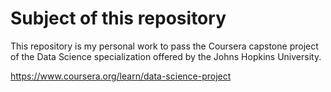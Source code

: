 # Subject of this repository

This repository is my personal work to pass the Coursera capstone project of the Data Science specialization offered by the Johns Hopkins University.

https://www.coursera.org/learn/data-science-project

